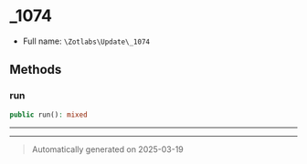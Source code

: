 
# _1074





* Full name: `\Zotlabs\Update\_1074`




## Methods


### run



```php
public run(): mixed
```












***


***
> Automatically generated on 2025-03-19
